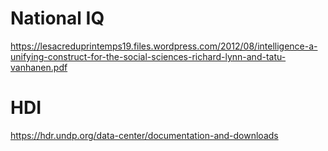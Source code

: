 # National IQ
https://lesacreduprintemps19.files.wordpress.com/2012/08/intelligence-a-unifying-construct-for-the-social-sciences-richard-lynn-and-tatu-vanhanen.pdf
# HDI
https://hdr.undp.org/data-center/documentation-and-downloads